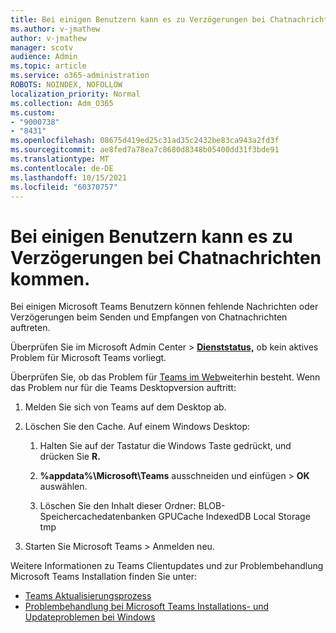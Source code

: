 ```yaml
---
title: Bei einigen Benutzern kann es zu Verzögerungen bei Chatnachrichten kommen.
ms.author: v-jmathew
author: v-jmathew
manager: scotv
audience: Admin
ms.topic: article
ms.service: o365-administration
ROBOTS: NOINDEX, NOFOLLOW
localization_priority: Normal
ms.collection: Adm_O365
ms.custom:
- "9000738"
- "8431"
ms.openlocfilehash: 08675d419ed25c31ad35c2432be83ca943a2fd3f
ms.sourcegitcommit: ae8fed7a78ea7c8680d8348b05400dd31f3bde91
ms.translationtype: MT
ms.contentlocale: de-DE
ms.lasthandoff: 10/15/2021
ms.locfileid: "60370757"
---
```

# <a name="some-users-may-experience-delays-with-chat-messages"></a>Bei einigen Benutzern kann es zu Verzögerungen bei Chatnachrichten kommen.

Bei einigen Microsoft Teams Benutzern können fehlende Nachrichten oder Verzögerungen beim Senden und Empfangen von Chatnachrichten auftreten.

Überprüfen Sie im Microsoft Admin Center > [**Dienststatus,**](https://admin.microsoft.com/servicehealth) ob kein aktives Problem für Microsoft Teams vorliegt.

Überprüfen Sie, ob das Problem für [Teams im Web](https://teams.microsoft.com/)weiterhin besteht. Wenn das Problem nur für die Teams Desktopversion auftritt:

1. Melden Sie sich von Teams auf dem Desktop ab.

1. Löschen Sie den Cache. Auf einem Windows Desktop:

    1. Halten Sie auf der Tastatur die Windows Taste gedrückt, und drücken Sie **R.**

    1. **%appdata%\Microsoft\Teams** ausschneiden und einfügen > **OK** auswählen.
    1. Löschen Sie den Inhalt dieser Ordner: BLOB-Speichercachedatenbanken GPUCache IndexedDB Local Storage tmp

3. Starten Sie Microsoft Teams > Anmelden neu.

Weitere Informationen zu Teams Clientupdates und zur Problembehandlung Microsoft Teams Installation finden Sie unter:

- [Teams Aktualisierungsprozess](https://docs.microsoft.com/microsoftteams/teams-client-update)
- [Problembehandlung bei Microsoft Teams Installations- und Updateproblemen bei Windows](https://docs.microsoft.com/microsoftteams/troubleshoot-installation)


